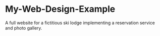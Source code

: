 # My-Web-Design-Example
A full website for a fictitious ski lodge implementing a reservation service and photo gallery.
